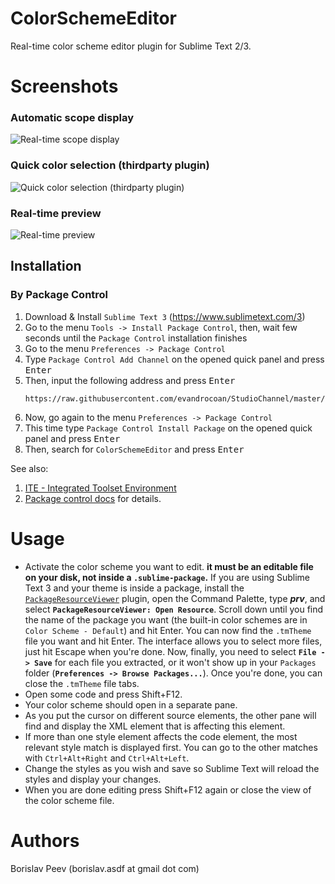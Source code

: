 ColorSchemeEditor
=================
Real-time color scheme editor plugin for Sublime Text 2/3.

Screenshots
===========
### Automatic scope display
![Real-time scope display](https://raw.github.com/bobef/ColorSchemeEditor/master/screenshots/screen1.png)

### Quick color selection (thirdparty plugin)
![Quick color selection (thirdparty plugin)](https://raw.github.com/bobef/ColorSchemeEditor/master/screenshots/screen2.png)

### Real-time preview
![Real-time preview](https://raw.github.com/bobef/ColorSchemeEditor/master/screenshots/screen3.png)


## Installation

### By Package Control

1. Download & Install `Sublime Text 3` (https://www.sublimetext.com/3)
1. Go to the menu `Tools -> Install Package Control`, then,
   wait few seconds until the `Package Control` installation finishes
1. Go to the menu `Preferences -> Package Control`
1. Type `Package Control Add Channel` on the opened quick panel and press <kbd>Enter</kbd>
1. Then, input the following address and press <kbd>Enter</kbd>
   ```
   https://raw.githubusercontent.com/evandrocoan/StudioChannel/master/channel.json
   ```
1. Now, go again to the menu `Preferences -> Package Control`
1. This time type `Package Control Install Package` on the opened quick panel and press <kbd>Enter</kbd>
1. Then, search for `ColorSchemeEditor` and press <kbd>Enter</kbd>

See also:
1. [ITE - Integrated Toolset Environment](https://github.com/evandrocoan/ITE)
1. [Package control docs](https://packagecontrol.io/docs/usage) for details.


Usage
=====
- Activate the color scheme you want to edit. **it must be an editable file on your disk, not inside a `.sublime-package`.** If you are using Sublime Text 3 and your theme is inside a package, install the [`PackageResourceViewer`](https://packagecontrol.io/packages/PackageResourceViewer) plugin, open the Command Palette, type ***prv***, and select **`PackageResourceViewer: Open Resource`**. Scroll down until you find the name of the package you want (the built-in color schemes are in `Color Scheme - Default`) and hit Enter. You can now find the `.tmTheme` file you want and hit Enter. The interface allows you to select more files, just hit Escape when you're done. Now, finally, you need to select **`File -> Save`** for each file you extracted, or it won't show up in your `Packages` folder (**`Preferences -> Browse Packages...`**). Once you're done, you can close the `.tmTheme` file tabs.
- Open some code and press Shift+F12.
- Your color scheme should open in a separate pane.
- As you put the cursor on different source elements, the other pane will find and display the XML element that is affecting this element.
- If more than one style element affects the code element, the most relevant style match is displayed first. You can go to the other matches with `Ctrl+Alt+Right` and `Ctrl+Alt+Left`.
- Change the styles as you wish and save so Sublime Text will reload the styles and display your changes.
- When you are done editing press Shift+F12 again or close the view of the color scheme file.

Authors
=======
Borislav Peev (borislav.asdf at gmail dot com)
